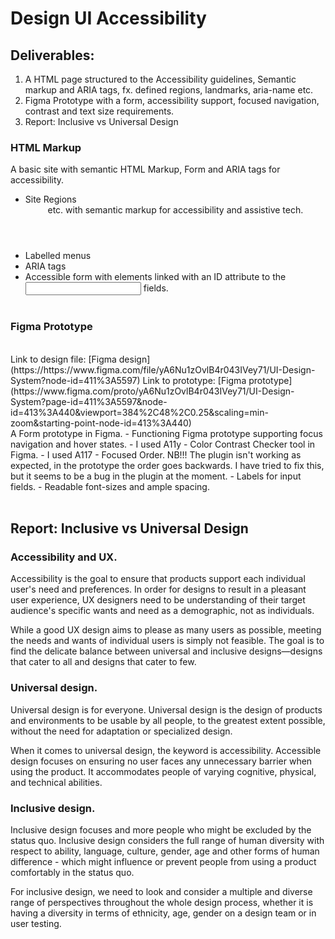 # Design UI Accessibility

## Deliverables:

1. A HTML page structured to the Accessibility guidelines, Semantic markup and ARIA tags, fx. defined regions, landmarks, aria-name etc.
2. Figma Prototype with a form, accessibility support, focused navigation, contrast and text size requirements.
3. Report: Inclusive vs Universal Design

### HTML Markup

A basic site with semantic HTML Markup, Form and ARIA tags for accessibility.

- Site Regions <header> <nav> <main> <section> <footer> etc. with semantic markup for accessibility and assistive tech.
- Labelled menus
- ARIA tags
- Accessible form with <label> elements linked with an ID attribute to the <input> fields.
  <br>
  <br>

### Figma Prototype

<br>
Link to design file: [Figma design](https://https://www.figma.com/file/yA6Nu1zOvlB4r043IVey71/UI-Design-System?node-id=411%3A5597)
Link to prototype: [Figma prototype](https://www.figma.com/proto/yA6Nu1zOvlB4r043IVey71/UI-Design-System?page-id=411%3A5597&node-id=413%3A440&viewport=384%2C48%2C0.25&scaling=min-zoom&starting-point-node-id=413%3A440)
<br>
A Form prototype in Figma.
- Functioning Figma prototype supporting focus navigation and hover states.
- I used A11y - Color Contrast Checker tool in Figma.
- I used A117 - Focused Order. NB!!! The plugin isn't working as expected, in the prototype the order goes backwards.
I have tried to fix this, but it seems to be a bug in the plugin at the moment.
- Labels for input fields.
- Readable font-sizes and ample spacing.
<br>
<br>

## Report: Inclusive vs Universal Design

### Accessibility and UX.

Accessibility is the goal to ensure that products support each individual user's need and preferences. ‌In order for designs to result in a pleasant user experience, UX designers need to be understanding of their target audience's specific wants and need as a demographic, not as individuals.

While a good UX design aims to please as many users as possible, meeting the needs and wants of individual users is simply not feasible. The goal is to find the delicate balance between universal and inclusive designs—designs that cater to all and designs that cater to few.

### Universal design.

Universal design is for everyone. Universal design is the design of products and environments to be usable by all people, to the greatest extent possible, without the need for adaptation or specialized design.

When it comes to universal design, the keyword is accessibility. Accessible design focuses on ensuring no user faces any unnecessary barrier when using the product. It accommodates people of varying cognitive, physical, and technical abilities.

### Inclusive design.

Inclusive design focuses and more people who might be excluded by the status quo. Inclusive design considers the full range of human diversity with respect to ability, language, culture, gender, age and other forms of human difference - which might influence or prevent people from using a product comfortably in the status quo.

For inclusive design, we need to look and consider a multiple and diverse range of perspectives throughout the whole design process, whether it is having a diversity in terms of ethnicity, age, gender on a design team or in user testing.
